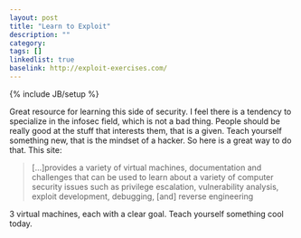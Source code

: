 ```yaml
---
layout: post
title: "Learn to Exploit"
description: ""
category: 
tags: []
linkedlist: true
baselink: http://exploit-exercises.com/
---
```

{% include JB/setup %}

Great resource for learning this side of security. I feel there is a tendency to specialize in the infosec field, which is not a bad thing. People should be really good at the stuff that interests them, that is a given. Teach yourself something new, that is the mindset of a hacker. So here is a great way to do that. This site:

>[...]provides a variety of virtual machines, documentation and challenges that can be used to learn about a variety of computer security issues such as privilege escalation, vulnerability analysis, exploit development, debugging, [and] reverse engineering

3 virtual machines, each with a clear goal. Teach yourself something cool today.
